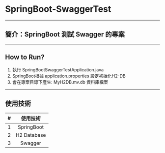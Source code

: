 # SpringBoot-SwaggerTest

---
## 簡介：SpringBoot 測試 Swagger 的專案

---
## How to Run?
1. 執行 SpringBootSwaggerTestApplication.java
2. SpringBoot根據 application.properties 設定初始化H2-DB
3. 會在專案目錄下產生: MyH2DB.mv.db 資料庫檔案

---
## 使用技術
|  #  |    使用技術     |
|:---:|:-----------:|
|  1  | SpringBoot  |
|  2  | H2 Database |
|  3  |   Swagger   |